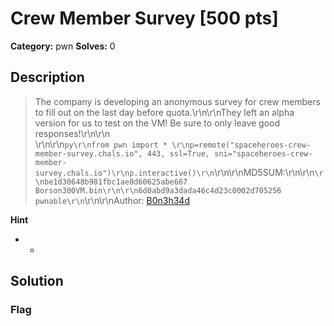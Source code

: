 # Crew Member Survey [500 pts]

**Category:** pwn
**Solves:** 0

## Description
>The company is developing an anonymous survey for crew members to fill out on the last day before quota.\r\n\r\nThey left an alpha version for us to test on the VM! Be sure to only leave good responses!\r\n\r\n<br/>\r\n\r\n```py\r\nfrom pwn import * \r\np=remote("spaceheroes-crew-member-survey.chals.io", 443, ssl=True, sni="spaceheroes-crew-member-survey.chals.io")\r\np.interactive()\r\n```\r\n\r\nMD5SUM:\r\n\r\n```\r\nbe1d30648b981fbc1ae8d60625abe667  Borson300VM.bin\r\n\r\n6d0abd9a3dada46c4d23c0002d705256  pwnable\r\n```\r\n\r\nAuthor: [B0n3h34d](https://github.com/password987654321)

**Hint**
* -

## Solution

### Flag

